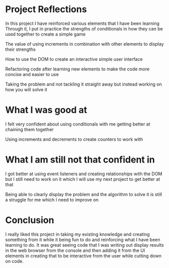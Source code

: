 # Project Reflections

In this project I have reinforced various elements that I have been learning
Through it, I put in practice the strengths of conditionals in how they can be used together to create a simple game

The value of using increments in combination with other elements to display their strengths

How to use the DOM to create an interactive simple user interface 

Refactoring code after learning new elements to make the code more concise and easier to use

Taking the problem and not tackling it straight away but instead working on how you will solve it

# What I was good at

I felt very confident about using conditionals with me getting better at chaining them together

Using increments and decrements to create counters to work with

# What I am still not that confident in

I got better at using event listeners and creating relationships with the DOM but I still need to work on it which I will use my next project to get better at that

Being able to clearly display the problem and the algorithm to solve it is still a struggle for me which I need to improve on

# Conclusion

I really liked this project in taking my existing knowledge and creating something from it while it being fun to do and reinforcing what I have been learning to do. It was great seeing code that I was writing out display results in the web browser from the console and then adding it from the UI elements in creating that to be interactive from the user while cutting down on code.
